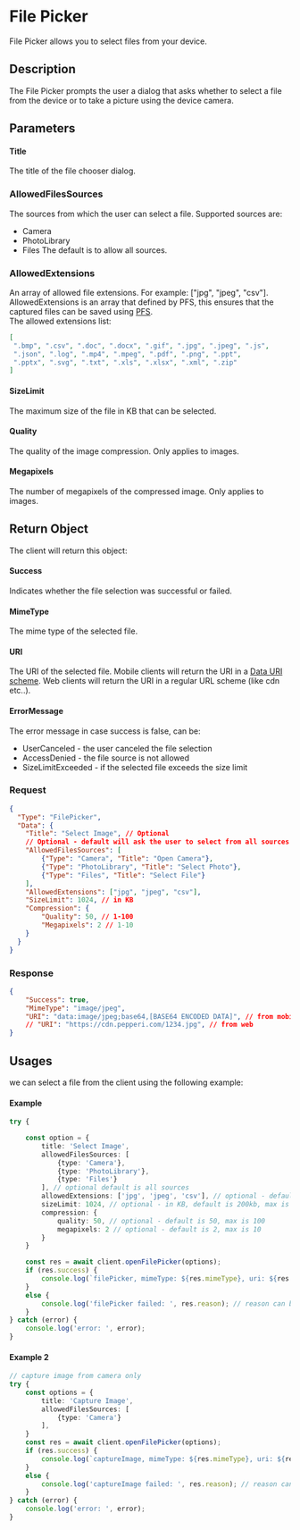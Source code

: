 # File Picker
File Picker allows you to select files from your device.

## Description
The File Picker prompts the user a dialog that asks whether to select a file from the device or to take a picture using the device camera.

## Parameters 

#### Title
The title of the file chooser dialog.

### AllowedFilesSources
The sources from which the user can select a file.
Supported sources are:
* Camera
* PhotoLibrary
* Files
The default is to allow all sources.

### AllowedExtensions
An array of allowed file extensions. For example: ["jpg", "jpeg", "csv"].\
AllowedExtensions is an array that defined by PFS, this ensures that the captured files can be saved using [PFS](https://apidesign.pepperi.com/pfs-pepperi-file-service).\
The allowed extensions list:
```json
[
 ".bmp", ".csv", ".doc", ".docx", ".gif", ".jpg", ".jpeg", ".js",
 ".json", ".log", ".mp4", ".mpeg", ".pdf", ".png", ".ppt",
 ".pptx", ".svg", ".txt", ".xls", ".xlsx", ".xml", ".zip"
]
```


#### SizeLimit
The maximum size of the file in KB that can be selected.

#### Quality
The quality of the image compression. Only applies to images.

#### Megapixels
The number of megapixels of the compressed image. Only applies to images.


## Return Object
The client will return this object:

#### Success
Indicates whether the file selection was successful or failed.

#### MimeType
The mime type of the selected file.

#### URI
The URI of the selected file.
Mobile clients will return the URI in a [Data URI scheme](https://en.wikipedia.org/wiki/Data_URI_scheme).
Web clients will return the URI in a regular URL scheme (like cdn etc..).

#### ErrorMessage
The error message in case success is false, can be:
* UserCanceled - the user canceled the file selection
* AccessDenied - the file source is not allowed
* SizeLimitExceeded - if the selected file exceeds the size limit

### Request
```json
{
  "Type": "FilePicker",
  "Data": {
    "Title": "Select Image", // Optional
    // Optional - default will ask the user to select from all sources
    "AllowedFilesSources": [
        {"Type": "Camera", "Title": "Open Camera"},
        {"Type": "PhotoLibrary", "Title": "Select Photo"},
        {"Type": "Files", "Title": "Select File"}
    ],
    "AllowedExtensions": ["jpg", "jpeg", "csv"],
    "SizeLimit": 1024, // in KB
    "Compression": {
        "Quality": 50, // 1-100
        "Megapixels": 2 // 1-10
    }
  }
}
```

### Response
```json
{
    "Success": true,
    "MimeType": "image/jpeg",
    "URI": "data:image/jpeg;base64,[BASE64 ENCODED DATA]", // from mobile
    // "URI": "https://cdn.pepperi.com/1234.jpg", // from web
}
```

## Usages
we can select a file from the client using the following example:

####  Example
```typescript
try {

    const option = {
        title: 'Select Image',
        allowedFilesSources: [
            {type: 'Camera'},
            {type: 'PhotoLibrary'},
            {type: 'Files'}
        ], // optional default is all sources
        allowedExtensions: ['jpg', 'jpeg', 'csv'], // optional - default is all supported extensions
        sizeLimit: 1024, // optional - in KB, default is 200kb, max is 5 GB
        compression: {
            quality: 50, // optional - default is 50, max is 100
            megapixels: 2 // optional - default is 2, max is 10
        }
    }

    const res = await client.openFilePicker(options);
    if (res.success) {
        console.log(`filePicker, mimeType: ${res.mimeType}, uri: ${res.uri}`);
    }
    else {
        console.log('filePicker failed: ', res.reason); // reason can be 'UserCanceled' or 'AccessDenied'
    }
} catch (error) {
    console.log('error: ', error);
}

```

#### Example 2
```typescript
// capture image from camera only
try {
    const options = {
        title: 'Capture Image',
        allowedFilesSources: [
            {type: 'Camera'}
        ],
    }
    const res = await client.openFilePicker(options);
    if (res.success) {
        console.log(`captureImage, mimeType: ${res.mimeType}, uri: ${res.uri}`);
    }
    else {
        console.log('captureImage failed: ', res.reason); // reason can be 'UserCanceled' or 'AccessDenied'
    }
} catch (error) {
    console.log('error: ', error);
}

```
